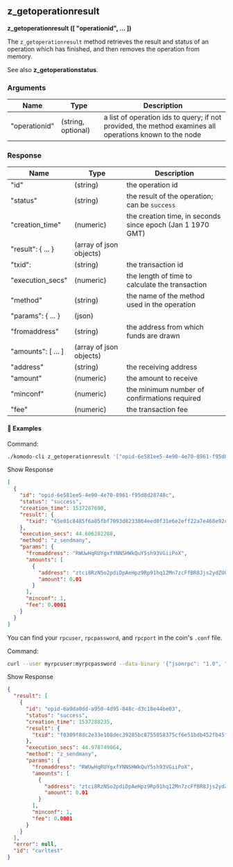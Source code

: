 ## z_getoperationresult

**z_getoperationresult ([ "operationid", ... ])**

The `z_getoperationresult` method retrieves the result and status of an operation which has finished, and then removes the operation from memory.

See also **z_getoperationstatus**.

### Arguments

| Name          | Type               | Description                                                  |
| ------------- | ------------------ | ------------------------------------------------------------ |
| "operationid" | (string, optional) | a list of operation ids to query; if not provided, the method examines all operations known to the node |

### Response

| Name               | Type                    | Description                                                |
| ------------------ | ----------------------- | ---------------------------------------------------------- |
| "id"               | (string)                | the operation id                                           |
| "status"           | (string)                | the result of the operation; can be `success`              |
| "creation_time"    | (numeric)               | the creation time, in seconds since epoch (Jan 1 1970 GMT) |
| "result": { ... }  | (array of json objects) |                                                            |
| "txid":            | (string)                | the transaction id                                         |
| "execution_secs"   | (numeric)               | the length of time to calculate the transaction            |
| "method"           | (string)                | the name of the method used in the operation               |
| "params": { ... }  | (json)                  |                                                            |
| "fromaddress"      | (string)                | the address from which funds are drawn                     |
| "amounts": [ ... ] | (array of json objects) |                                                            |
| "address"          | (string)                | the receiving address                                      |
| "amount"           | (numeric)               | the amount to receive                                      |
| "minconf"          | (numeric)               | the minimum number of confirmations required               |
| "fee"              | (numeric)               | the transaction fee                                        |

#### 📌 Examples

Command:

```bash
./komodo-cli z_getoperationresult '["opid-6e581ee5-4e90-4e70-8961-f95d8d28748c"]'
```

Show Response

```json
[
  {
    "id": "opid-6e581ee5-4e90-4e70-8961-f95d8d28748c",
    "status": "success",
    "creation_time": 1537287690,
    "result": {
      "txid": "65e01c8485f6a85fbf7093d8233864eed0f31e6e2eff22a7e468e92c37dc864c"
    },
    "execution_secs": 44.606282288,
    "method": "z_sendmany",
    "params": {
      "fromaddress": "RWUwHqRUYgxfYNNSHWkQuY5sh93VGiiPoX",
      "amounts": [
        {
          "address": "ztci8RzNSo2pdiDpAeHpz9Rp91hq12Mn7zcFfBR8Jjs2ydZUCTw8rLZzkVP888M4vGezpZVfsTR8orgxYK3N8gdgbBzakx3",
          "amount": 0.01
        }
      ],
      "minconf": 1,
      "fee": 0.0001
    }
  }
]
```

You can find your `rpcuser`, `rpcpassword`, and `rpcport` in the coin's `.conf` file.

Command:

```bash
curl --user myrpcuser:myrpcpassword --data-binary '{"jsonrpc": "1.0", "id":"curltest", "method": "z_getoperationresult", "params": [["opid-6a9da0dd-a950-4d95-848c-d3c18e44be03"]] }' -H 'content-type: text/plain;' http://127.0.0.1:myrpcport/
```

Show Response

```json
{
  "result": [
    {
      "id": "opid-6a9da0dd-a950-4d95-848c-d3c18e44be03",
      "status": "success",
      "creation_time": 1537288235,
      "result": {
        "txid": "f0309f8dc2e33e108dec39285bc8755058375cf6e51bdb452fb45f3d14909fef"
      },
      "execution_secs": 44.978749064,
      "method": "z_sendmany",
      "params": {
        "fromaddress": "RWUwHqRUYgxfYNNSHWkQuY5sh93VGiiPoX",
        "amounts": [
          {
            "address": "ztci8RzNSo2pdiDpAeHpz9Rp91hq12Mn7zcFfBR8Jjs2ydZUCTw8rLZzkVP888M4vGezpZVfsTR8orgxYK3N8gdgbBzakx3",
            "amount": 0.01
          }
        ],
        "minconf": 1,
        "fee": 0.0001
      }
    }
  ],
  "error": null,
  "id": "curltest"
}
```